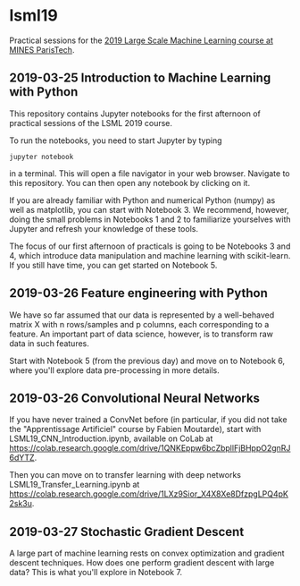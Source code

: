 # lsml19
Practical sessions for the [2019 Large Scale Machine Learning course at MINES ParisTech](http://cazencott.info/index.php/pages/LSML-19-Large-Scale-Machine-Learning). 

## 2019-03-25  Introduction to Machine Learning with Python

This repository contains Jupyter notebooks for the first  afternoon of practical sessions of the LSML 2019 course.

To run the notebooks, you need to start Jupyter by typing

  ```jupyter notebook```

in a terminal. This will open a file navigator in your web browser. Navigate to this repository. You can then open any notebook by clicking on it.

If you are already familiar with Python and numerical Python (numpy) as well as matplotlib, you can start with Notebook 3. We recommend, however, doing the small problems in Notebooks 1 and 2 to familiarize yourselves with Jupyter and refresh your knowledge of these tools.

The focus of our first afternoon of practicals is going to be Notebooks 3 and 4, which introduce data manipulation and machine learning with scikit-learn. If you still have time, you can get started on Notebook 5.

## 2019-03-26 Feature engineering with Python

We have so far assumed that our data is represented by a well-behaved matrix X with n rows/samples and p columns, each corresponding to a feature. An important part of data science, however, is to transform raw data in such features.

Start with Notebook 5 (from the previous day) and move on to Notebook 6, where you'll explore data pre-processing in more details.

## 2019-03-26 Convolutional Neural Networks

If you have never trained a ConvNet before (in particular, if you did not take the "Apprentissage Artificiel" course by Fabien Moutarde), start with LSML19_CNN_Introduction.ipynb, available on CoLab at https://colab.research.google.com/drive/1QNKEppw6bcZbpllFjBHppO2gnRJ6dYTZ.

Then you can move on to transfer learning with deep networks LSML19_Transfer_Learning.ipynb at https://colab.research.google.com/drive/1LXz9Sior_X4X8Xe8DfzpgLPQ4pK2sk3u.

## 2019-03-27 Stochastic Gradient Descent

A large part of machine learning rests on convex optimization and gradient descent techniques. How does one perform gradient descent with large data? This is what you'll explore in Notebook 7.
